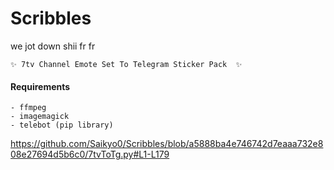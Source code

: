 # Scribbles
we jot down shii fr fr


`
✨ 7tv Channel Emote Set To Telegram Sticker Pack  ✨
`

#### Requirements
```
- ffmpeg
- imagemagick
- telebot (pip library)
```

https://github.com/Saikyo0/Scribbles/blob/a5888ba4e746742d7eaaa732e808e27694d5b6c0/7tvToTg.py#L1-L179
